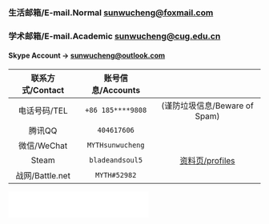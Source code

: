 ### 生活邮箱/E-mail.Normal sunwucheng@foxmail.com

### 学术邮箱/E-mail.Academic sunwucheng@cug.edu.cn

#### Skype Account -> sunwucheng@outlook.com

| 联系方式/Contact | 账号信息/Accounts |                 |
| :-------------: | :-------------: | :-------------: |
| 电话号码/TEL     | `+86 185****9808` | (谨防垃圾信息/Beware of Spam)  |
| 腾讯QQ           | `404617606`       |  |
| 微信/WeChat      | `MYTHsunwucheng`  |  |
| Steam           | `bladeandsoul5` | [资料页/profiles](https://steamcommunity.com/profiles/76561198135179801/) |
| 战网/Battle.net  | `MYTH#52982` |  |

<iframe frameborder="no" border="0" marginwidth="0" marginheight="0" width=280 height=52 src="//music.163.com/outchain/player?type=3&id=908528547&auto=1&height=32">
</iframe>

